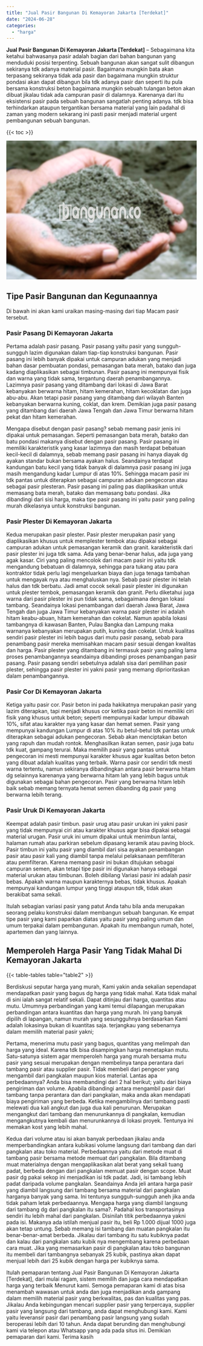 ```yaml
---
title: "Jual Pasir Bangunan Di Kemayoran Jakarta [Terdekat]"
date: "2024-06-28"
categories: 
  - "harga"
---
```


**Jual Pasir Bangunan Di Kemayoran Jakarta \[Terdekat\]** – Sebagaimana kita ketahui bahwasanya pasir adalah bagian dari bahan bangunan yang menduduki posisi terpenting. Sebuah bangunan akan sangat sulit dibangun sekiranya tdk adanya material pasir. Bagaimana mungkin bata akan terpasang sekiranya tidak ada pasir dan bagaimana mungkin struktur pondasi akan dapat dibangun bila tdk adanya pasir dan seperti itu pula bersama konstruksi beton bagaimana mungkin sebuah tulangan beton akan dibuat jikalau tidak ada campuran pasir di dalamnya. Karenanya dari itu eksistensi pasir pada sebuah bangunan sangatlah penting adanya. tdk bisa terhindarkan ataupun tergantikan bersama material yang lain padahal di zaman yang modern sekarang ini pasti pasir menjadi material urgent pembangunan sebuah bangunan.

{{< toc >}}

![Jual Pasir Bangunan Di Kemayoran Jakarta [Terdekat]](/images/jual-pasir-bangunan-49.png)

## Tipe Pasir Bangunan dan Kegunaannya

Di bawah ini akan kami uraikan masing-masing dari tiap Macam pasir tersebut.

### Pasir Pasang Di Kemayoran Jakarta

Pertama adalah pasir pasang. Pasir pasang yaitu pasir yang sungguh-sungguh lazim digunakan dalam tiap-tiap konstruksi bangunan. Pasir pasang ini lebih banyak dipakai untuk campuran adukan yang menjadi bahan dasar pembuatan pondasi, pemasangan bata merah, batako dan juga kadang diaplikasikan sebagai timbunan. Pasir pasang ini mempunyai fisik dan warna yang tidak sama, tergantung daerah penambangannya. Lazimnya pasir pasang yang ditambang dari lokasi di Jawa Barat kebanyakan berwarna hitam, hitam kemerahan, hitam kecoklatan dan juga abu-abu. Akan tetapi pasir pasang yang ditambang dari wilayah Banten kebanyakan berwarna kuning, coklat, dan krem. Demikian juga pasir pasang yang ditambang dari daerah Jawa Tengah dan Jawa Timur berwarna hitam pekat dan hitam kemerahan.

Mengapa disebut dengan pasir pasang? sebab memang pasir jenis ini dipakai untuk pemasangan. Seperti pemasangan bata merah, batako dan batu pondasi makanya disebut dengan pasir pasang. Pasir pasang ini memiliki karakteristik yang kasar lazimnya dan masih terdapat bebatuan kecil-kecil di dalamnya, sebab memang pasir pasang ini hanya diayak dg ayakan standar bukan bersama ayakan halus. Seandainya terdapat kandungan batu kecil yang tidak banyak di dalamnya pasir pasang ini juga masih mengandung kadar Lumpur di atas 10%. Sehingga macam pasir ini tdk pantas untuk diterapkan sebagai campuran adukan pengecoran atau sebagai pasir plesteran. Pasir pasang ini paling pas diaplikasikan untuk memasang bata merah, batako dan memasang batu pondasi. Jika dibandingi dari sisi harga, maka tipe pasir pasang ini yaitu pasir yang paling murah dikelasnya untuk konstruksi bangunan.

### Pasir Plester Di Kemayoran Jakarta

Kedua merupakan pasir plester. Pasir plester merupakan pasir yang diaplikasikan khusus untuk memplester tembok atau dipakai sebagai campuran adukan untuk pemasangan keramik dan granit. karakteristik dari pasir plester ini juga tdk sama. Ada yang benar-benar halus, ada juga yang agak kasar. Ciri yang paling mencolok dari macam pasir ini yaitu tdk mengandung bebatuan di dalamnya, sehingga para tukang atau para kontraktor tidak perlu lagi mengeluarkan biaya dan juga tenaga tambahan untuk mengayak nya atau menghaluskan nya. Sebab pasir plester ini telah halus dan tdk berbatu. Jadi amat cocok sekali pasir plester ini digunakan untuk plester tembok, pemasangan keramik dan granit. Perlu diketahui juga warna dari pasir plester ini pun tidak sama, sebagaimana dengan lokasi tambang. Seandainya lokasi penambangan dari daerah Jawa Barat, Jawa Tengah dan juga Jawa Timur kebanyakan warna pasir plester ini adalah hitam keabu-abuan, hitam kemerahan dan cokelat. Namun apabila lokasi tambangnya di kawasan Banten, Pulau Bangka dan Lampung maka warnanya kebanyakan merupakan putih, kuning dan cokelat. Untuk kualitas sendiri pasir plester ini lebih bagus dari mutu pasir pasang, sebab para penambang pasir mereka memisahkan macam pasir sesuai dengan kwalitas dan harga. Pasir plester yang ditambang ini termasuk pasir yang paling lama proses penambangannya seandainya dibandingi proses penambangan pasir pasang. Pasir pasang sendiri sebetulnya adalah sisa dari pemilihan pasir plester, sehingga pasir plester ini yakni pasir yang memang diprioritaskan dalam penambangannya.

### Pasir Cor Di Kemayoran Jakarta

Ketiga yaitu pasir cor. Pasir beton ini pada hakikatnya merupakan pasir yang lazim diterapkan, tapi menjadi khusus cor ketika pasir beton ini memiliki ciri fisik yang khusus untuk beton; seperti mempunyai kadar lumpur dibawah 10%, sifat atau karakter nya yang kasar dan hemat semen. Pasir yang mempunyai kandungan Lumpur di atas 10% itu betul-betul tdk pantas untuk diterapkan sebagai adukan pengecoran. Sebab akan menciptakan beton yang rapuh dan mudah rontok. Menghasilkan ikatan semen, pasir juga batu tdk kuat, gampang terurai. Maka memilih pasir yang pantas untuk pengecoran ini mesti mempunyai karakter khusus agar kualitas beton beton yang dibuat adalah kualitas yang terbaik. Warna pasir cor sendiri tdk mesti warna tertentu, namun sekiranya dibandingkan antara pasir berwarna hitam dg selainnya karenanya yang berwarna hitam lah yang lebih bagus untuk digunakan sebagai bahan pengecoran. Pasir yang berwarna hitam lebih baik sebab memang ternyata hemat semen dibanding dg pasir yang berwarna lebih terang.

### Pasir Uruk Di Kemayoran Jakarta

Keempat adalah pasir timbun. pasir urug atau pasir urukan ini yakni pasir yang tidak mempunyai ciri atau karakter khusus agar bisa dipakai sebagai material urugan. Pasir uruk ini umum dipakai untuk menimbun lantai, halaman rumah atau parkiran sebelum dipasang keramik atau paving block. Pasir timbun ini yaitu pasir yang diambil dari sisa ayakan penambangan pasir atau pasir kali yang diambil tanpa melalui pelaksanaan pemfilteran atau pemfilteran. Karena memang pasir ini bukan ditujukan sebagai campuran semen, akan tetapi tipe pasir ini digunakan hanya sebagai material urukan atau timbunan. Boleh dibilang Variasi pasir ini adalah pasir bebas. Apakah warna maupun karakternya bebas, tidak khusus. Apakah mempunyai kandungan lumpur yang tinggi ataupun tdk, tidak akan berakibat sama sekali.

Itulah sebagian variasi pasir yang patut Anda tahu bila anda merupakan seorang pelaku konstruksi dalam membangun sebuah bangunan. Ke empat tipe pasir yang kami paparkan diatas yaitu pasir yang paling umum dan umum terpakai dalam pembangunan. Apakah itu membangun rumah, hotel, apartemen dan yang lainnya.

## Memperoleh Harga Pasir Yang Tidak Mahal Di Kemayoran Jakarta

{{< table-tables table="table2" >}}

Berdiskusi seputar harga yang murah, Kami yakin anda sekalian sependapat mendapatkan pasir yang bagus dg harga yang tidak mahal. Kata tidak mahal di sini ialah sangat relatif sekali. Dapat ditinjau dari harga, quantitas atau mutu. Umumnya perbandingan yang kami temui dilapangan merupakan perbandingan antara kuantitas dan harga yang murah. Ini yang banyak dipilih di lapangan, namun murah yang sesungguhnya berdasarkan Kami adalah lokasinya bukan di kuantitas saja. terjangkau yang sebenarnya dalam memilih material pasir yakni;

Pertama, menerima mutu pasir yang bagus, quantitas yang melimpah dan harga yang ideal. Karena tdk bisa disampingkan harga menetapkan mutu. Satu-satunya sistem agar memperoleh harga yang murah bersama mutu pasir yang sesuai merupakan dengan membelinya tanpa perantara dari tambang pasir atau supplier pasir. Tidak membeli dari pengecer yang mengambil dari pangkalan maupun kios material. Lantas apa perbedaannya? Anda bisa membandingi dari 2 hal berikut; yaitu dari biaya pengiriman dan volume. Apabila dibandingi antara mengambil pasir dari tambang tanpa perantara dan dari pangkalan, maka anda akan mendapati biaya pengiriman yang berbeda. Ketika mengambilnya dari tambang pasti melewati dua kali angkut dan juga dua kali penurunan. Merupakan mengangkut dari tambang dan menurunkannya di pangkalan, kemudian mengangkutnya kembali dan menurunkannya di lokasi proyek. Tentunya ini memakan kost yang lebih mahal.

Kedua dari volume atau isi akan banyak perbedaan jikalau anda memperbandingkan antara kubikasi volume langsung dari tambang dan dari pangkalan atau toko material. Perbedaannya yaitu dari metode muat di tambang pasir bersama metode memuat dari pangkalan. Bila ditambang muat materialnya dengan mengaplikasikan alat berat yang sekali tuang padat, berbeda dengan dari pangkalan memuat pasir dengan scope. Muat pasir dg pakai sekop ini menjadikan isi tdk padat. Jadi, isi tambang lebih padat daripada volume pangkalan. Seandainya Anda jeli antara harga pasir yang diambil langsung dari tambang bersama material dari pangkalan harganya banyak yang sama. Ini tentunya sungguh-sungguh aneh jika anda tidak paham letak perbedaannya. Mengapa harga yang diambil langsung dari tambang dg dari pangkalan itu sama?. Padahal kos transportasinya sendiri itu lebih mahal dari pangkalan. Disinilah titik perbedaannya yakni pada isi. Makanya ada istilah menjual pasir itu, beli Rp 1.000 dijual 1000 juga akan tetap untung. Sebab memang isi tambang dan muatan pangkalan itu benar-benar-amat berbeda. Jikalau dari tambang itu satu kubiknya padat dan kalau dari pangkalan satu kubik nya mengembang karena perbedaan cara muat. Jika yang memasarkan pasir di pangkalan atau toko bangunan itu membeli dari tambangnya sebanyak 25 kubik, pastinya akan dapat menjual lebih dari 25 kubik dengan harga per kubiknya sama.

Itulah pemaparan tentang Jual Pasir Bangunan Di Kemayoran Jakarta \[Terdekat\], dari mulai ragam, sistem memilih dan juga cara mendapatkan harga yang terbaik Menurut kami. Semoga pemaparan kami di atas bisa menambah wawasan untuk anda dan juga menjadikan anda gampang dalam memilih material pasir yang berkwalitas, pas dan kualitas yang pas. Jikalau Anda kebingungan mencari supplier pasir yang terpercaya, supplier pasir yang langsung dari tambang, anda dapat menghubungi kami. Kami yaitu leveransir pasir dari penambang pasir langsung yang sudah beroperasi lebih dari 10 tahun. Anda dapat berunding dan menghubungi kami via telepon atau Whatsapp yang ada pada situs ini. Demikian pemaparan dari kami. Terima kasih
